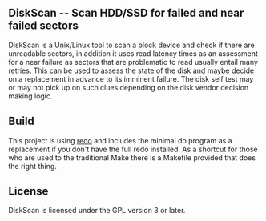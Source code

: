 DiskScan -- Scan HDD/SSD for failed and near failed sectors
-----------------------------------------------------------

DiskScan is a Unix/Linux tool to scan a block device and check if there are
unreadable sectors, in addition it uses read latency times as an assessment for
a near failure as sectors that are problematic to read usually entail many
retries. This can be used to assess the state of the disk and maybe decide on a
replacement in advance to its imminent failure. The disk self test may or may
not pick up on such clues depending on the disk vendor decision making logic.

Build
-----

This project is using [redo][1] and includes the minimal do program as a
replacement if you don't have the full redo installed. As a shortcut for those
who are used to the traditional Make there is a Makefile provided that does the
right thing.

License
-------

DiskScan is licensed under the GPL version 3 or later.


 [1]: https://github.com/apenwarr/redo
